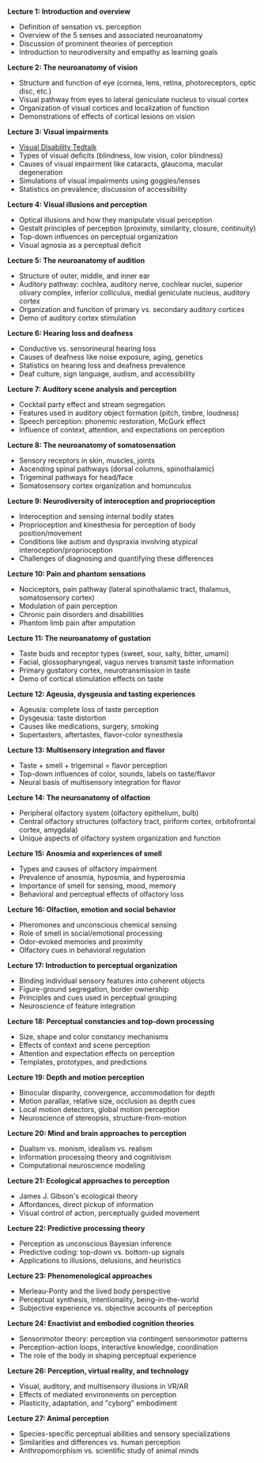 
**Lecture 1: Introduction and overview**

- Definition of sensation vs. perception
- Overview of the 5 senses and associated neuroanatomy
- Discussion of prominent theories of perception
- Introduction to neurodiversity and empathy as learning goals

**Lecture 2: The neuroanatomy of vision** 

- Structure and function of eye (cornea, lens, retina, photoreceptors, optic disc, etc.)
- Visual pathway from eyes to lateral geniculate nucleus to visual cortex
- Organization of visual cortices and localization of function
- Demonstrations of effects of cortical lesions on vision

**Lecture 3: Visual impairments**

- [Visual Disability Tedtalk](https://www.youtube.com/watch?v=1GPg5KpHY6s)
- Types of visual deficits (blindness, low vision, color blindness) 
- Causes of visual impairment like cataracts, glaucoma, macular degeneration
- Simulations of visual impairments using goggles/lenses
- Statistics on prevalence; discussion of accessibility 

**Lecture 4: Visual illusions and perception**

- Optical illusions and how they manipulate visual perception
- Gestalt principles of perception (proximity, similarity, closure, continuity)
- Top-down influences on perceptual organization
- Visual agnosia as a perceptual deficit

**Lecture 5: The neuroanatomy of audition**

- Structure of outer, middle, and inner ear 
- Auditory pathway: cochlea, auditory nerve, cochlear nuclei, superior olivary complex, inferior colliculus, medial geniculate nucleus, auditory cortex
- Organization and function of primary vs. secondary auditory cortices
- Demo of auditory cortex stimulation

**Lecture 6: Hearing loss and deafness** 

- Conductive vs. sensorineural hearing loss 
- Causes of deafness like noise exposure, aging, genetics
- Statistics on hearing loss and deafness prevalence
- Deaf culture, sign language, audism, and accessibility

**Lecture 7: Auditory scene analysis and perception**

- Cocktail party effect and stream segregation
- Features used in auditory object formation (pitch, timbre, loudness)
- Speech perception: phonemic restoration, McGurk effect
- Influence of context, attention, and expectations on perception

**Lecture 8: The neuroanatomy of somatosensation**

- Sensory receptors in skin, muscles, joints  
- Ascending spinal pathways (dorsal columns, spinothalamic) 
- Trigeminal pathways for head/face
- Somatosensory cortex organization and homunculus

**Lecture 9: Neurodiversity of interoception and proprioception** 

- Interoception and sensing internal bodily states
- Proprioception and kinesthesia for perception of body position/movement
- Conditions like autism and dyspraxia involving atypical interoception/proprioception
- Challenges of diagnosing and quantifying these differences  

**Lecture 10: Pain and phantom sensations**

- Nociceptors, pain pathway (lateral spinothalamic tract, thalamus, somatosensory cortex)
- Modulation of pain perception 
- Chronic pain disorders and disabilities
- Phantom limb pain after amputation

**Lecture 11: The neuroanatomy of gustation**

- Taste buds and receptor types (sweet, sour, salty, bitter, umami)
- Facial, glossopharyngeal, vagus nerves transmit taste information
- Primary gustatory cortex, neurotransmission in taste
- Demo of cortical stimulation effects on taste

**Lecture 12: Ageusia, dysgeusia and tasting experiences** 

- Ageusia: complete loss of taste perception
- Dysgeusia: taste distortion 
- Causes like medications, surgery, smoking
- Supertasters, aftertastes, flavor-color synesthesia

**Lecture 13: Multisensory integration and flavor**

- Taste + smell + trigeminal = flavor perception
- Top-down influences of color, sounds, labels on taste/flavor
- Neural basis of multisensory integration for flavor 

**Lecture 14: The neuroanatomy of olfaction**

- Peripheral olfactory system (olfactory epithelium, bulb)
- Central olfactory structures (olfactory tract, piriform cortex, orbitofrontal cortex, amygdala)
- Unique aspects of olfactory system organization and function

**Lecture 15: Anosmia and experiences of smell** 

- Types and causes of olfactory impairment  
- Prevalence of anosmia, hyposmia, and hyperosmia
- Importance of smell for sensing, mood, memory
- Behavioral and perceptual effects of olfactory loss

**Lecture 16: Olfaction, emotion and social behavior**

- Pheromones and unconscious chemical sensing
- Role of smell in social/emotional processing 
- Odor-evoked memories and proximity
- Olfactory cues in behavioral regulation

**Lecture 17: Introduction to perceptual organization** 

- Binding individual sensory features into coherent objects 
- Figure-ground segregation, border ownership
- Principles and cues used in perceptual grouping
- Neuroscience of feature integration

**Lecture 18: Perceptual constancies and top-down processing**

- Size, shape and color constancy mechanisms
- Effects of context and scene perception
- Attention and expectation effects on perception 
- Templates, prototypes, and predictions 

**Lecture 19: Depth and motion perception**

- Binocular disparity, convergence, accommodation for depth 
- Motion parallax, relative size, occlusion as depth cues
- Local motion detectors, global motion perception
- Neuroscience of stereopsis, structure-from-motion

**Lecture 20: Mind and brain approaches to perception**

- Dualism vs. monism, idealism vs. realism
- Information processing theory and cognitivism
- Computational neuroscience modeling

**Lecture 21: Ecological approaches to perception** 

- James J. Gibson's ecological theory  
- Affordances, direct pickup of information
- Visual control of action, perceptually guided movement

**Lecture 22: Predictive processing theory**

- Perception as unconscious Bayesian inference
- Predictive coding: top-down vs. bottom-up signals
- Applications to illusions, delusions, and heuristics

**Lecture 23: Phenomenological approaches**

- Merleau-Ponty and the lived body perspective
- Perceptual synthesis, intentionality, being-in-the-world
- Subjective experience vs. objective accounts of perception

**Lecture 24: Enactivist and embodied cognition theories** 

- Sensorimotor theory: perception via contingent sensorimotor patterns
- Perception-action loops, interactive knowledge, coordination
- The role of the body in shaping perceptual experience

**Lecture 26: Perception, virtual reality, and technology**

- Visual, auditory, and multisensory illusions in VR/AR
- Effects of mediated environments on perception 
- Plasticity, adaptation, and "cyborg" embodiment

**Lecture 27: Animal perception**

- Species-specific perceptual abilities and sensory specializations
- Similarities and differences vs. human perception
- Anthropomorphism vs. scientific study of animal minds
